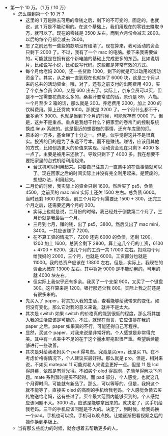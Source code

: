 - 第一个 10 万。（1 万 / 10 万）
	- 怎么赚到第一个 10 万？
		- 这里的 1 万是除去可用的零钱之后，剩下的不可变的，固定的。也就说，这 1 万是不能动用的。在这个基础上，我们用现在的零钱去赚取 9 万，就可以了。现在的零钱是 3500 左右。而到六月份会减去 2800。以后的每个月都会减去 2800。
		- 忘了之前还有一些些的款项没有结清了。现在算来，我可活动的资金只剩下 2000 了。不过，我有了一个 mac 的电脑。接下来我需要做的，可能就是在拥有这个新电脑的基础上完成更多的东西。比如说切片，比如说写小说，比如说写代码。这些都是非常有效的方式。
		- 每个月给老妈 2000，还一些贷款 1000，剩下的就是可以动用的活动资金了。其实，从之前一直到现在也就存了 6000 块，这是三个月以来的总共的活动资金。哦，对了，还有之前支付的出网费用 400，买了个京东会员 200，又是 600 出去了。实际上，京东会员可以买，但是不一定需要花费那么多的。桑葚汁要常驻的话，原价是 89，六瓶。一个月至少 2 箱的话，那么就是 200。养老费用 2000，加上 200 的饮料费用。算上还贷款 1000。那就是 3200 了。一个月什么都不干，至多余下 3000。也就是当到下个月的时候，可能就存有 9000 了。但是，这并不是重点。重点是我想干什么？把家里的卷帘门的控制系统换成 linux 系统的。这是最近的想要做的事情，还有车库里的灯。
		- 原本的一万多，基金赚了十分之一。但是，似乎觉得这并不是很真实。投资的目的是为了永远不亏本。而不是赚钱。赚钱，应该用其他的方式，比如创造更大的价值来实现。活动资金现在只剩下 4000 多一点了。主要是被用来还款了。导致只剩下了 4000 多。我在想要不要把家里的台式机给利用起来。
			- 台式机可以利用起来。只要自己注意力一直集中的在做事情就可以了。现在回家之后的时间实际上并没有完全利用起来。是荒废的。想想办法，利用起来。
		- 二月份的时候，我实际上的资金只剩 1600。然后买了 ps5，负债 4500。之前买的 mac mini 实际上还欠 1500 左右。总负债 6000。当时还剩 1600 的本金。前三个月每个月需要还 1500 + 300，还完三个月之后，还需要还两个月的 300。
			- 实际上也就是说，二月份的时候，我已经处于倒数第二个月了，三月份就是我最后一个月。
			- 三月到七月，赚的钱，出了 ps5，3800。然后又出了 mac mini，3400。一共应该赚了 7200。
			- 在不算工资的情况下，7200 还完 6000 的负债，还剩 1200。1200 加上 1600，总资金剩下 2800。算上这几个月的工资，6100 + 4700 + 6200，这几个月的工资一共 17000 左右。扣除每个月给我妈的 2000，三个月，也就是 6000。工资部分也就是 11000。我的总资产应该在 13800 左右。但是，实际上，我现在的资金大概在 13000 左右。其中将近 9000 是不能动用的。可用的就 4000 块左右。
			- 但实际上我似乎还有多余。我买了一个支架 900，又买了一个键盘 300。这样算来是 1200。银行那还欠我 800。实际上我之前还是有很多米的。
		- 先买入了 paper，将其加入我的生活，查看能够给我带来的变化。如何没有变化，那么它对我的意义来说，就并不是太大。
		- 其次是 switch 如果 switch 的价格真的能到很低的程度，那么将其加入我的生活应该是可能的。不过，就现在而言，它应该排在我的 paper 之后。paper 如果真的不行，可能还得自己写程序。
		- 显然，买这个 paper，对我来说是非常好的。个人感觉是非常得完美。其中有一点美中不足的在于这个墨水屏拖影很严重。希望后续能够进行一些改善。
		- 其次是对给我老妈买个 pad 得考虑。究竟是买pro，还是买 11。在不考虑价格得情况下，个人建议买最好得。那么就是 pro。但是，相对来说，不如买 matepad 11 可能对老人来说会更好一点。但是 11 是 lcd 得屏幕，依然是有蓝光得。不如买个 oled 得高刷，先简单得解决下问题。mate 系列暂时是买不起得。而 pad 部分，个人感觉，也就这几个月得时间，可能就有新品了。那么，可以等等的。但是，我妈这个就不能等了。直接买 oled 的高刷的手机给我老妈。个人感觉负债去买礼物送给老妈，这有些过了。买个最大范围内能够买到的。个人感觉应该问题不大。3000 块，应该是能够拿出来的。就决定了，买手机给我老妈。三千的手机应该问题是不大的。决定了，到时候，给我妈换一个pad。手机也可以换。手机可以晚点换。让她逐渐把看视频之后的操作换到平板上。
	- 当有那么些能力的时候，就会想着去帮助更多的人。